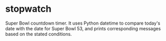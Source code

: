# stopwatch
Super Bowl countdown timer.  It uses Python datetime to compare today's date with the date for Super Bowl 53, and prints corresponding
messages based on the stated conditions.
